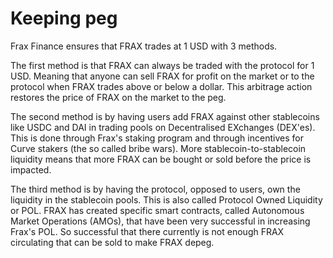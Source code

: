 # Keeping peg

Frax Finance ensures that FRAX trades at 1 USD with 3 methods.

The first method is that FRAX can always be traded with the protocol for 1 USD. Meaning that anyone can sell FRAX for profit on the market or to the protocol when FRAX trades above or below a dollar. This arbitrage action restores the price of FRAX on the market to the peg.

The second method is by having users add FRAX against other stablecoins like USDC and DAI in trading pools on Decentralised EXchanges (DEX'es). This is done through Frax's staking program and through incentives for Curve stakers (the so called bribe wars). More stablecoin-to-stablecoin liquidity means that more FRAX can be bought or sold before the price is impacted.

The third method is by having the protocol, opposed to users, own the liquidity in the stablecoin pools. This is also called Protocol Owned Liquidity or POL. FRAX has created specific smart contracts, called Autonomous Market Operations (AMOs), that have been very successful in increasing Frax's POL. So successful that there currently is not enough FRAX circulating that can be sold to make FRAX depeg.

